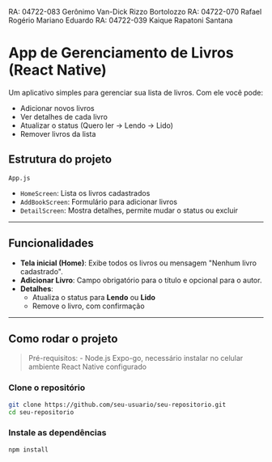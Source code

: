 RA: 04722-083 Gerônimo Van-Dick Rizzo Bortolozzo 
RA: 04722-070 Rafael Rogério Mariano Eduardo 
RA: 04722-039 Kaique Rapatoni Santana

# App de Gerenciamento de Livros (React Native)

Um aplicativo simples para gerenciar sua lista de livros.
Com ele você pode:

-   Adicionar novos livros
-   Ver detalhes de cada livro
-   Atualizar o status (Quero ler → Lendo → Lido)
-   Remover livros da lista



##  Estrutura do projeto

    App.js

-   `HomeScreen`: Lista os livros cadastrados
-   `AddBookScreen`: Formulário para adicionar livros
-   `DetailScreen`: Mostra detalhes, permite mudar o status ou excluir

------------------------------------------------------------------------

##  Funcionalidades

-   **Tela inicial (Home)**: Exibe todos os livros ou mensagem "Nenhum
    livro cadastrado".
-   **Adicionar Livro**: Campo obrigatório para o título e opcional para
    o autor.
-   **Detalhes**:
    -   Atualiza o status para **Lendo** ou **Lido**
    -   Remove o livro, com confirmação

------------------------------------------------------------------------

## Como rodar o projeto

> Pré-requisitos: - Node.js
> Expo-go, necessário instalar no celular
> ambiente React Native configurado

###  Clone o repositório

``` bash
git clone https://github.com/seu-usuario/seu-repositorio.git
cd seu-repositorio
```

###  Instale as dependências

``` bash
npm install
```





